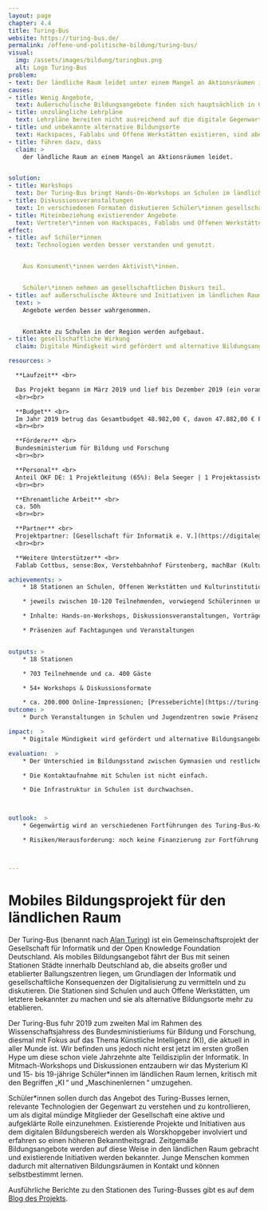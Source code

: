 ```yaml
---
layout: page
chapter: 4.4
title: Turing-Bus
website: https://turing-bus.de/
permalink: /offene-und-politische-bildung/turing-bus/
visual:
  img: /assets/images/bildung/turingbus.png
  alt: Logo Turing-Bus
problem:
- text: Der ländliche Raum leidet unter einem Mangel an Aktionsräumen im Bereich der digitalen Bildung.
causes:
- title: Wenig Angebote,
  text: Außerschulische Bildungsangebote finden sich hauptsächlich in Großstädten und Ballungszentren.
- title: unzulängliche Lehrpläne
  text: Lehrpläne bereiten nicht ausreichend auf die digitale Gegenwart und Zukunft vor.
- title: und unbekannte alternative Bildungsorte
  text: Hackspaces, Fablabs und Offene Werkstätten existieren, sind aber oft nicht (ausreichend) bekannt.
- title: führen dazu, dass
  claim: >
    der ländliche Raum an einem Mangel an Aktionsräumen leidet.


solution:
- title: Workshops
  text: Der Turing-Bus bringt Hands-On-Workshops an Schulen im ländlichen Raum, die ohne Vorbildung an Themen der Informatik heranführen.
- title: Diskussionsveranstaltungen
  text: In verschiedenen Formaten diskutieren Schüler\*innen gesellschaftliche Konsequenzen der Digitalisierung mit Vertreter\*innen aus Politik und Wirtschaft.
- title: Miteinbeziehung existierender Angebote
  text: Vertreter\*innen von Hackspaces, Fablabs und Offenen Werkstätten werden zur Workshopleitung und als Diskussionsteilnehmer\*innen miteinbezogen.
effect:
- title: auf Schüler*innen
  text: Technologien werden besser verstanden und genutzt.


    Aus Konsument\*innen werden Aktivist\*innen.


    Schüler\*innen nehmen am gesellschaftlichen Diskurs teil.
- title: auf außerschulische Akteure und Initiativen im ländlichen Raum
  text: >
    Angebote werden besser wahrgenommen.


    Kontakte zu Schulen in der Region werden aufgebaut.
- title: gesellschaftliche Wirkung
  claim: Digitale Mündigkeit wird gefördert und alternative Bildungsangebote werden relevanter.

resources: >

  **Laufzeit** <br>

  Das Projekt begann im März 2019 ​und lief bis Dezember 2019 (ein vorangegangenes Projekt des Turing-Busses lief von Februar 2018 bis Dezember 2018).
  <br><br>

  **Budget** <br>
  Im Jahr 2019 betrug das Gesamtbudget 48.982,00 €, davon 47.882,00 € Personalmittel und 1.100,00 € Sachkosten. Das Projekt war zu 100% finanziert.
  <br><br>

  **Förderer** <br>
  Bundesministerium für Bildung und Forschung
  <br><br>

  **Personal** <br>
  Anteil OKF DE: 1 Projektleitung (65%): Bela Seeger | 1 Projektassistenz (25%): Maximilian Voigt
  <br><br>

  **Ehrenamtliche Arbeit** <br>
  ca. 50h
  <br><br>

  **Partner** <br>
  Projektpartner: [Gesellschaft für Informatik e. V.](https://digitalegesellschaft.de/)
  <br><br>

  **Weitere Unterstützer** <br>
  Fablab Cottbus, sense:Box, Verstehbahnhof Fürstenberg, machBar (Kulturzentrum Freiland), Technikschule clever.inside Lübbenau, Pestalozzi-Fröbel-Haus in Berlin-Schöneberg, Otto-Hahn-Gymnasium in Gifhorn (NDS), Wilhelm-Busch-Gymnasium in Stadthagen (NDS), Ratsgymnasium Minden (NRW), Gymnasium Hermeskeil (RLP), Siebenpfeiffer-Gymnasium Kusel (RLP), Hans-Purrmann-Gymnasium in Speyer (RLP), Deutsches Museum Bonn (NRW), Kino Babylon in Berlin, John-Lennon-Gymnasium in Berlin, KI und wir*, Festung Mark in Magdeburg

achievements: >
    * 18 Stationen an Schulen, Offenen Werkstätten und Kulturinstitutionen in Brandenburg, Sachsen-Anhalt, Rheinland-Pfalz, Sachsen, Niedersachsen und Nordrhein-Westfalen

    * jeweils zwischen 10-120 Teilnehmenden, vorwiegend Schülerinnen und Schüler zwischen 15 und 19 Jahren

    * Inhalte: Hands-on-Workshops, Diskussionsveranstaltungen, Vorträge und Spiele sowohl als kurze 90-min-Workshops im regulären Unterrichtsablauf als auch als eigener Projekttag für eine oder mehrere Klassenstufen, klassen- und jahrgangsübergreifend oder als Teil eines Schulprojekttags (Templin) sowie als außerschulische Veranstaltung 

    * Präsenzen auf Fachtagungen und Veranstaltungen


outputs: >
    * 18 Stationen

    * 703 Teilnehmende und ca. 400 Gäste

    * 54+ Workshops & Diskussionsformate

    * ca. 200.000 Online-Impressionen; [Presseberichte](https://turing-bus.de/presse/) im Print und digital
outcome: >
    * Durch Veranstaltungen in Schulen und Jugendzentren sowie Präsenz auf der Webseite und in den sozialen Medien wird ein Beitrag zur Bekanntmachung digitaler Bildungsangebote geleistet.

impact:  >
    * Digitale Mündigkeit wird gefördert und alternative Bildungsangebote werden relevanter.

evaluation:  >
    * Der Unterschied im Bildungsstand zwischen Gymnasien und restlichen Schulformen ist signifikant.

    * Die Kontaktaufnahme mit Schulen ist nicht einfach.

    * Die Infrastruktur in Schulen ist durchwachsen.



outlook:  >
    * Gegenwärtig wird an verschiedenen Fortführungen des Turing-Bus-Konzeptes gearbeitet.

    * Risiken/Herausforderung: noch keine Finanzierung zur Fortführung ab 2020



---
```



# Mobiles Bildungsprojekt für den ländlichen Raum


Der Turing-Bus (benannt nach [Alan Turing](https://de.wikipedia.org/wiki/Alan_Turing)) ist ein Gemeinschaftsprojekt der Gesellschaft für Informatik und der Open Knowledge Foundation Deutschland. Als mobiles Bildungsangebot fährt der Bus mit seinen Stationen Städte innerhalb Deutschland ab, die abseits großer und etablierter Ballungszentren liegen, um Grundlagen der Informatik und gesellschaftliche Konsequenzen der Digitalisierung zu vermitteln und zu diskutieren. Die Stationen sind Schulen und auch Offene Werkstätten, um letztere bekannter zu machen und sie als alternative Bildungsorte mehr zu etablieren.

Der Turing-Bus fuhr 2019 zum zweiten Mal im Rahmen des Wissenschaftsjahress des Bundesministieriums für Bildung und Forschung, diesmal mit Fokus auf das Thema Künstliche Intelligenz (KI), die aktuell in aller Munde ist. Wir befinden uns jedoch nicht erst jetzt im ersten großen Hype um diese schon viele Jahrzehnte alte Teildisziplin der Informatik. In Mitmach-Workshops und Diskussionen entzaubern wir das Mysterium KI und 15- bis 19-jährige Schüler\*innen im ländlichen Raum lernen, kritisch mit den Begriffen „KI “ und „Maschinenlernen “ umzugehen. 

Schüler\*innen sollen durch das Angebot des Turing-Busses lernen, relevante Technologien der Gegenwart zu verstehen und zu kontrollieren, um als digital mündige Mitglieder der Gesellschaft eine aktive und aufgeklärte Rolle einzunehmen. Existierende Projekte und Initiativen aus dem digitalen Bildungsbereich werden als Worskhopgeber involviert und erfahren so einen höheren Bekanntheitsgrad. Zeitgemäße Bildungsangebote werden auf diese Weise in den ländlichen Raum gebracht und existierende Initiativen werden bekannter. Junge Menschen kommen dadurch mit alternativen Bildungsräumen in Kontakt und können selbstbestimmt lernen.

Ausführliche Berichte zu den Stationen des Turing-Busses gibt es auf dem [Blog des Projekts](https://turing-bus.de/blog/).

